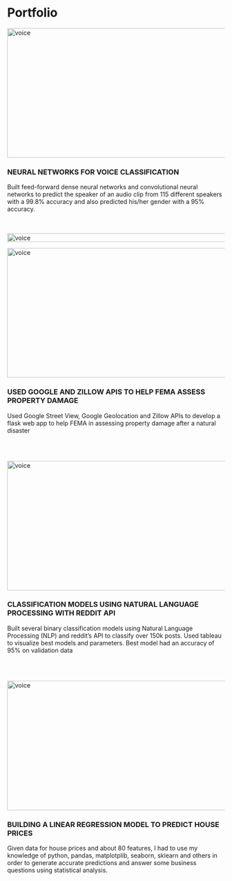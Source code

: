 # Portfolio
<img src="https://cdn.ttgtmedia.com/rms/onlineImages/mobile_computing-mobile%20biometrics_05.png" width="600" height="300" alt="voice" img="" align="center">

### NEURAL NETWORKS FOR VOICE CLASSIFICATION
Built feed-forward dense neural networks and convolutional neural networks to predict the speaker of an audio clip from 115 different speakers with a 99.8% accuracy and also predicted his/her gender with a 95% accuracy.
 
<br></br>
<img src="https://img.pngio.com/black-line-kazapsstechco-black-line-png-904_258.png" width="1100" height="20" alt="voice" img="" align="center">

<img src="https://i.imgur.com/muqLVP3.png" width="600" height="300" alt="voice" img="" align="center">

### USED GOOGLE AND ZILLOW APIS TO HELP FEMA ASSESS PROPERTY DAMAGE
Used Google Street View, Google Geolocation and Zillow APIs to develop a flask web app to help FEMA in assessing property damage after a natural disaster

<br></br>

<img src="https://i.imgur.com/t8DlFsL.png" width="600" height="300" alt="voice" img="" align="center">

### CLASSIFICATION MODELS USING NATURAL LANGUAGE PROCESSING WITH REDDIT API
Built several binary classification models using Natural Language Processing (NLP) and reddit’s API to classify over 150k posts. Used tableau to visualize best models and parameters. Best model had an accuracy of 95% on validation data

<br></br>

<img src="https://i.imgur.com/oS3Feyc.png" width="600" height="300" alt="voice" img="" align="center">

### BUILDING A LINEAR REGRESSION MODEL TO PREDICT HOUSE PRICES
Given data for house prices and about 80 features, I had to use my knowledge of python, pandas, matplotplib, seaborn, sklearn and others in order to generate accurate predictions and answer some business questions using statistical analysis.
 

